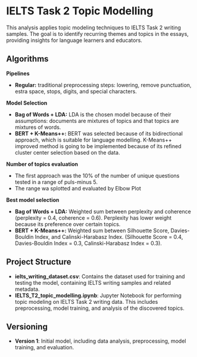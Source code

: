 # IELTS Task 2 Topic Modelling

This analysis applies topic modeling techniques to IELTS Task 2 writing samples. The goal is to identify recurring themes and topics in the essays, providing insights for language learners and educators.

## Algorithms

**Pipelines**
- **Regular:** traditional preprocessing steps: lowering, remove punctuation, estra space, stops, digits, and special characters.
  
**Model Selection**
- **Bag of Words + LDA:** LDA is the chosen model because of their assumptions: documents are mixtures of topics and that topics are mixtures of words.
- **BERT + K-Means++:** BERT was selected because of its bidirectional approach, which is suitable for language modelling. K-Means++ improved method is going to be implemented because of its refined cluster center selection based on the data.
  
**Number of topics evaluation**
- The first approach was the 10% of the number of unique questions tested in a range of puls-minus 5.
- The range wa splotted and evaluated by Elbow Plot

**Best model selection**
- **Bag of Words + LDA:** Weighted sum between perplexity and coherence (perplexity = 0.4,  coherence = 0.6). Perplexity has lower weight because its preference over certain topics.
- **BERT + K-Means++:** Weighted sum between Silhouette Score, Davies-Bouldin Index, and Calinski-Harabasz Index. (Silhouette Score =  0.4, Davies-Bouldin Index = 0.3, Calinski-Harabasz Index = 0.3).

## Project Structure

- **ielts_writing_dataset.csv**: Contains the dataset used for training and testing the model, containing IELTS writing samples and related metadata.
- **IELTS_T2_topic_modelling.ipynb**: Jupyter Notebook for performing topic modeling on IELTS Task 2 writing data. This includes preprocessing, model training, and analysis of the discovered topics.

## Versioning

- **Version 1**: Initial model, including data analysis, preprocessing, model training, and evaluation.
